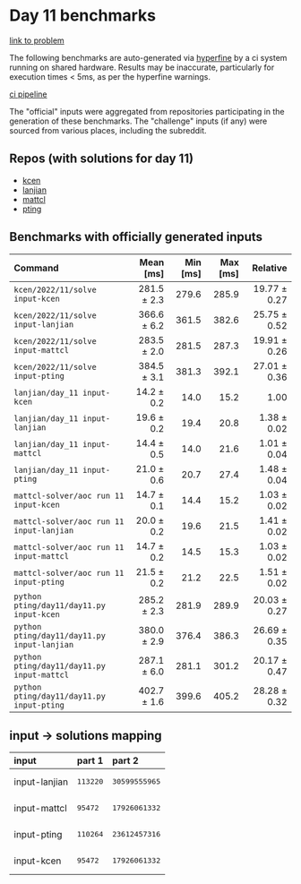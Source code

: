 # Day 11 benchmarks

[link to problem](http://adventofcode.com/2022/day/11)

The following benchmarks are auto-generated via [hyperfine](https://github.com/sharkdp/hyperfine) by a ci system running on shared hardware. Results may be inaccurate, particularly for execution times < 5ms, as per the hyperfine warnings.

[ci pipeline](http://ci.papercode.net:8080/teams/aoc2022/pipelines/aoc-compare-2022)

The "official" inputs were aggregated from repositories participating in the generation of these benchmarks. The "challenge" inputs (if any) were sourced from various places, including the subreddit.

## Repos (with solutions for day 11)


- [kcen](https://github.com/kcen/AdventOfCode)
- [lanjian](https://github.com/LanJian/aoc-2022)
- [mattcl](https://github.com/mattcl/aoc2022)
- [pting](https://github.com/pting/aoc2022)

## Benchmarks with officially generated inputs
| Command | Mean [ms] | Min [ms] | Max [ms] | Relative |
|:---|---:|---:|---:|---:|
| `kcen/2022/11/solve input-kcen` | 281.5 ± 2.3 | 279.6 | 285.9 | 19.77 ± 0.27 |
| `kcen/2022/11/solve input-lanjian` | 366.6 ± 6.2 | 361.5 | 382.6 | 25.75 ± 0.52 |
| `kcen/2022/11/solve input-mattcl` | 283.5 ± 2.0 | 281.5 | 287.3 | 19.91 ± 0.26 |
| `kcen/2022/11/solve input-pting` | 384.5 ± 3.1 | 381.3 | 392.1 | 27.01 ± 0.36 |
| `lanjian/day_11 input-kcen` | 14.2 ± 0.2 | 14.0 | 15.2 | 1.00 |
| `lanjian/day_11 input-lanjian` | 19.6 ± 0.2 | 19.4 | 20.8 | 1.38 ± 0.02 |
| `lanjian/day_11 input-mattcl` | 14.4 ± 0.5 | 14.0 | 21.6 | 1.01 ± 0.04 |
| `lanjian/day_11 input-pting` | 21.0 ± 0.6 | 20.7 | 27.4 | 1.48 ± 0.04 |
| `mattcl-solver/aoc run 11 input-kcen` | 14.7 ± 0.1 | 14.4 | 15.2 | 1.03 ± 0.02 |
| `mattcl-solver/aoc run 11 input-lanjian` | 20.0 ± 0.2 | 19.6 | 21.5 | 1.41 ± 0.02 |
| `mattcl-solver/aoc run 11 input-mattcl` | 14.7 ± 0.2 | 14.5 | 15.3 | 1.03 ± 0.02 |
| `mattcl-solver/aoc run 11 input-pting` | 21.5 ± 0.2 | 21.2 | 22.5 | 1.51 ± 0.02 |
| `python pting/day11/day11.py input-kcen` | 285.2 ± 2.3 | 281.9 | 289.9 | 20.03 ± 0.27 |
| `python pting/day11/day11.py input-lanjian` | 380.0 ± 2.9 | 376.4 | 386.3 | 26.69 ± 0.35 |
| `python pting/day11/day11.py input-mattcl` | 287.1 ± 6.0 | 281.1 | 301.2 | 20.17 ± 0.47 |
| `python pting/day11/day11.py input-pting` | 402.7 ± 1.6 | 399.6 | 405.2 | 28.28 ± 0.32 |

## input -> solutions mapping
|input|part 1|part 2|
|:---|:---|:---|
|input-lanjian|<pre>113220</pre>|<pre>30599555965</pre>|
|input-mattcl|<pre>95472</pre>|<pre>17926061332</pre>|
|input-pting|<pre>110264</pre>|<pre>23612457316</pre>|
|input-kcen|<pre>95472</pre>|<pre>17926061332</pre>|
